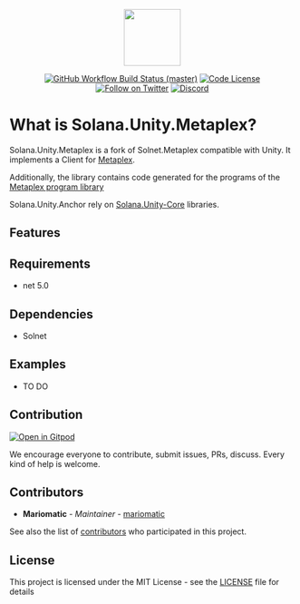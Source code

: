 <p align="center">
    <img src="https://raw.githubusercontent.com/mariomatic/Solnet.Metaplex/master/assets/solnet-metaplex-icon.png" margin="auto" height="100"/>
</p>

<p align="center">
    <a href="https://github.com/bmresearch/Solnet.Metaplex/actions/workflows/dotnet.yml">
        <img src="https://github.com/bmresearch/Solnet.Metaplex/actions/workflows/dotnet.yml/badge.svg"
            alt="GitHub Workflow Build Status (master)" ></a>
    <a href="">
        <img src="https://img.shields.io/github/license/bmresearch/solnet.Metaplex?style=flat-square"
            alt="Code License"></a>
    <a href="https://twitter.com/intent/follow?screen_name=blockmountainio">
        <img src="https://img.shields.io/twitter/follow/blockmountainio?style=flat-square&logo=twitter"
            alt="Follow on Twitter"></a>
    <a href="https://discord.gg/YHMbpuS3Tx">
       <img alt="Discord" src="https://img.shields.io/discord/849407317761064961?style=flat-square"
            alt="Join the discussion!"></a>
</p>

# What is Solana.Unity.Metaplex?

Solana.Unity.Metaplex is a fork of Solnet.Metaplex compatible with Unity. It implements a Client for [Metaplex](https://www.metaplex.com).

Additionally, the library contains code generated for the programs of the [Metaplex program library](https://github.com/metaplex-foundation/metaplex-program-library#metaplex-program-library)

Solana.Unity.Anchor rely on [Solana.Unity-Core](https://github.com/bmresearch/Solnet.Anchor) libraries.

## Features

## Requirements
- net 5.0

## Dependencies
- Solnet

## Examples

- TO DO

## Contribution

[![Open in Gitpod](https://gitpod.io/button/open-in-gitpod.svg)](https://gitpod.io/#https://github.com/bmresearch/Solnet.Metaplex)

We encourage everyone to contribute, submit issues, PRs, discuss. Every kind of help is welcome.

## Contributors

* **Mariomatic** - *Maintainer* - [mariomatic](https://github.com/mariomatic)

See also the list of [contributors](https://github.com/bmresearch/Solnet.Metaplex/contributors) who participated in this project.

## License

This project is licensed under the MIT License - see the [LICENSE](https://github.com/bmresearch/Solnet.Metaplex/blob/master/LICENSE) file for details



